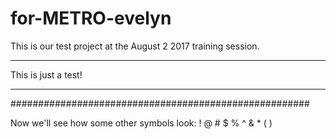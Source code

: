 # for-METRO-evelyn
This is our test project at the August 2 2017 training session.


*****************************************************
This is just a test!
*****************************************************
######################################################

Now we'll see how some other symbols look:  ! @ # $ % ^ & * ( )
